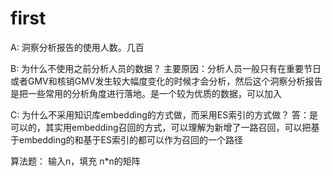 # first
A: 洞察分析报告的使用人数。几百

B: 为什么不使用之前分析人员的数据？
    主要原因：分析人员一般只有在重要节日或者GMV和核销GMV发生较大幅度变化的时候才会分析，然后这个洞察分析报告是把一些常用的分析角度进行落地。是一个较为优质的数据，可以加入
    
    
C: 为什么不采用知识库embedding的方式做，而采用ES索引的方式做？
    答：是可以的，其实用embedding召回的方式，可以理解为新增了一路召回，可以把基于embedding的和基于ES索引的都可以作为召回的一个路径

算法题：
    输入n，填充 n*n的矩阵
